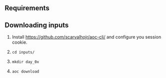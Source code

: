 

## Requirements

## Downloading inputs
1. Install https://github.com/scarvalhojr/aoc-cli/ and configure you session cookie.
2. ```
   cd inputs/
   ```
3. ```
   mkdir day_0x
   ```
4. ```
   aoc download
   ```
